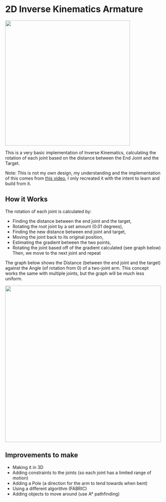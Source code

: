 # 2D Inverse Kinematics Armature
<img src="https://github.com/user-attachments/assets/771e7096-6271-4fad-81bf-f45748e00489" width="400">

This is a very basic implementation of Inverse Kinematics, calculating the rotation of each joint based on the distance between the End Joint and the Target.

Note: This is not my own design, my understanding and the implementation of this comes from [this video](https://www.youtube.com/watch?v=VdJGouwViPs&t=927s), I only recreated it with the intent to learn and build from it.

## How it Works
The rotation of each joint is calculated by:
- Finding the distance between the end joint and the target,
- Rotating the root joint by a set amount (0.01 degrees),
- Finding the new distance between end joint and target,
- Moving the joint back to its original position,
- Estimating the gradient between the two points,
- Rotating the joint based off of the gradient calculated (see graph below)
Then, we move to the next joint and repeat

The graph below shows the Distance (between the end joint and the target) against the Angle (of rotation from 0) of a two-joint arm.
This concept works the same with multiple joints, but the graph will be much less uniform.

<img src="https://github.com/user-attachments/assets/86661d07-3f12-4acb-8942-1127aa7c1357" width="500">

## Improvements to make
- Making it in 3D
- Adding constraints to the joints (so each joint has a limited range of motion)
- Adding a Pole (a direction for the arm to tend towards when bent)
- Using a different algorithm (FABRIC)
- Adding objects to move around (use A* pathfinding)


